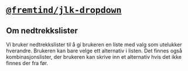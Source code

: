 # [`@fremtind/jlk-dropdown`](https://fremtind.github.io/jokul/components/dropdown/)

## Om nedtrekkslister

Vi bruker nedtrekkslister til å gi brukeren en liste med valg som utelukker hverandre. Brukeren kan bare velge ett alternativ i listen. Det finnes også kombinasjonslister, der brukeren kan skrive inn et alternativ hvis det ikke finnes der fra før.
